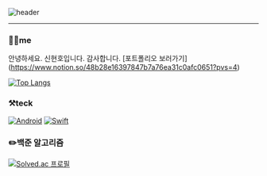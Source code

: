 ![header](https://capsule-render.vercel.app/api?type=Rounded&color=auto&height=300&section=header&text=신현호%20가보자구~📖&fontSize=90)

***

### 👨‍💻me
안녕하세요. 신현호입니다. 감사합니다.
[포트폴리오 보러가기] (https://www.notion.so/48b28e16397847b7a76ea31c0afc0651?pvs=4)

  [![Top Langs](https://github-readme-stats.vercel.app/api/top-langs/?username=shh4922)](https://github.com/shh4922/github-readme-stats)



### ⚒teck 
[![Android](https://img.shields.io/badge/Android-green?style=flat-square&logo=Android&logoColor=black)](github.com/Joowon0220/TODO-List)
[![Swift](https://img.shields.io/badge/Swift-pink?style=flat-square&logo=Swift&logoColor=black)](github.com/Joowon0220/TODO-List)



### ✏️백준 알고리즘
[![Solved.ac
프로필](http://mazassumnida.wtf/api/v2/generate_badge?boj=hyeonho1836)](https://solved.ac/hyeonho1836)

